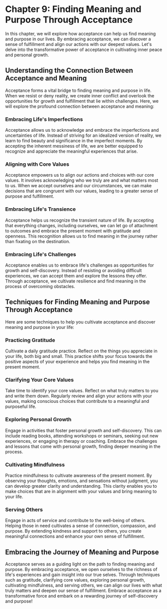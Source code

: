 Chapter 9: Finding Meaning and Purpose Through Acceptance
=========================================================

In this chapter, we will explore how acceptance can help us find meaning and purpose in our lives. By embracing acceptance, we can discover a sense of fulfillment and align our actions with our deepest values. Let's delve into the transformative power of acceptance in cultivating inner peace and personal growth.

Understanding the Connection Between Acceptance and Meaning
-----------------------------------------------------------

Acceptance forms a vital bridge to finding meaning and purpose in life. When we resist or deny reality, we create inner conflict and overlook the opportunities for growth and fulfillment that lie within challenges. Here, we will explore the profound connection between acceptance and meaning:

### Embracing Life's Imperfections

Acceptance allows us to acknowledge and embrace the imperfections and uncertainties of life. Instead of striving for an idealized version of reality, we learn to find beauty and significance in the imperfect moments. By accepting the inherent messiness of life, we are better equipped to recognize and appreciate the meaningful experiences that arise.

### Aligning with Core Values

Acceptance empowers us to align our actions and choices with our core values. It involves acknowledging who we truly are and what matters most to us. When we accept ourselves and our circumstances, we can make decisions that are congruent with our values, leading to a greater sense of purpose and fulfillment.

### Embracing Life's Transience

Acceptance helps us recognize the transient nature of life. By accepting that everything changes, including ourselves, we can let go of attachment to outcomes and embrace the present moment with gratitude and openness. This recognition allows us to find meaning in the journey rather than fixating on the destination.

### Embracing Life's Challenges

Acceptance enables us to embrace life's challenges as opportunities for growth and self-discovery. Instead of resisting or avoiding difficult experiences, we can accept them and explore the lessons they offer. Through acceptance, we cultivate resilience and find meaning in the process of overcoming obstacles.

Techniques for Finding Meaning and Purpose Through Acceptance
-------------------------------------------------------------

Here are some techniques to help you cultivate acceptance and discover meaning and purpose in your life:

### Practicing Gratitude

Cultivate a daily gratitude practice. Reflect on the things you appreciate in your life, both big and small. This practice shifts your focus towards the positive aspects of your experience and helps you find meaning in the present moment.

### Clarifying Your Core Values

Take time to identify your core values. Reflect on what truly matters to you and write them down. Regularly review and align your actions with your values, making conscious choices that contribute to a meaningful and purposeful life.

### Exploring Personal Growth

Engage in activities that foster personal growth and self-discovery. This can include reading books, attending workshops or seminars, seeking out new experiences, or engaging in therapy or coaching. Embrace the challenges and lessons that come with personal growth, finding deeper meaning in the process.

### Cultivating Mindfulness

Practice mindfulness to cultivate awareness of the present moment. By observing your thoughts, emotions, and sensations without judgment, you can develop greater clarity and understanding. This clarity enables you to make choices that are in alignment with your values and bring meaning to your life.

### Serving Others

Engage in acts of service and contribute to the well-being of others. Helping those in need cultivates a sense of connection, compassion, and purpose. By extending kindness and support to others, you create meaningful connections and enhance your own sense of fulfillment.

Embracing the Journey of Meaning and Purpose
--------------------------------------------

Acceptance serves as a guiding light on the path to finding meaning and purpose. By embracing acceptance, we open ourselves to the richness of life's experiences and gain insight into our true selves. Through techniques such as gratitude, clarifying core values, exploring personal growth, cultivating mindfulness, and serving others, we can align our lives with what truly matters and deepen our sense of fulfillment. Embrace acceptance as a transformative force and embark on a rewarding journey of self-discovery and purpose!
